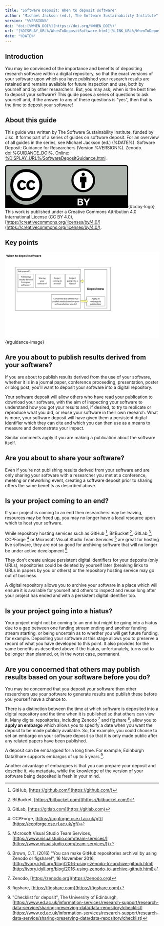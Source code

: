 ```yaml
---
title: "Software Deposit: When to deposit software"
author: "Michael Jackson (ed.), The Software Sustainability Institute"
version: "%VERSION%"
doi: "doi:[%WHEN_DOI%](https://doi.org/%WHEN_DOI%)"
url: "[%DISPLAY_URL%/WhenToDepositSoftware.html](%LINK_URL%/WhenToDepositSoftware.html)"
date: "%DATE%"
---
```


## Introduction

You may be convinced of the importance and benefits of depositing research software within a digital repository, so that the exact versions of your software upon which you have published your research results are retained and remains available for future inspection and use, both by yourself and by other researchers. But, you may ask, when is the best time to deposit your software? This guide poses a series of questions to ask yourself and, if the answer to any of these questions is "yes", then that is the time to deposit your software!

## About this guide

This guide was written by The Software Sustainability Institute, funded by Jisc. It forms part of a series of guides on software deposit. For an overview of all guides in the series, see Michael Jackson (ed.) (%DATE%). Software Deposit: Guidance for Researchers (Version %VERSION%). Zenodo. doi:[%GUIDANCE_DOI%](https://doi.org/%GUIDANCE_DOI%). Online: [%DISPLAY_URL%/SoftwareDepositGuidance.html](%LINK_URL%/SoftwareDepositGuidance.html).

![CC-BY 4.0 logo](./images/cc-by.png){#ccby-logo} This work is published under a Creative Commons Attribution 4.0 International License (CC BY 4.0), [https://creativecommons.org/licenses/by/4.0/](https://creativecommons.org/licenses/by/4.0/).

## Key points

![When to deposit software](./images/WhenToDepositSoftware.png){#guidance-image}

## Are you about to publish results derived from your software?

If you are about to publish results derived from the use of your software, whether it is in a journal paper, conference proceeding, presentation, poster or blog post, you'll want to deposit your software into a digital repository.

Your software deposit will allow others who have read your publication to download your software, with the aim of inspecting your software to understand how you got your results and, if desired, to try to replicate or reproduce what you did, or reuse your software in their own research. What is more, your software deposit will have given them a persistent digital identifier which they can cite and which you can then use as a means to measure and demonstrate your impact.

Similar comments apply if you are making a publication about the software itself.

## Are you about to share your software?

Even if you're not publishing results derived from your software and are only sharing your software with a researcher you met at a conference, meeting or networking event, creating a software deposit prior to sharing offers the same benefits as described above.

## Is your project coming to an end?

If your project is coming to an end then researchers may be leaving, resources may be freed up, you may no longer have a local resource upon which to host your software.

While repository hosting services such as GitHub [^1], BitBucket [^2], GitLab [^3], CCPForge [^4] or Microsoft Visual Studio Team Services [^5] are great for hosting live software, they are not so good for archiving software that will no longer be under active development [^6].

They don't create unique persistent digital identifiers for your deposits (only URLs), repositories could be deleted by yourself later (breaking links to URLs in papers by you or others) or the repository hosting service may go out of business.

A digital repository allows you to archive your software in a place which will ensure it is available for yourself and others to inspect and reuse long after your project has ended and with a persistent digital identifier too.

## Is your project going into a hiatus?

Your project might not be coming to an end but might be going into a hiatus due to a gap between one funding stream ending and another funding stream starting, or being uncertain as to whether you will get future funding, for example. Depositing your software at this stage allows you to preserve a record of what you have developed to this point. It also provides for the same benefits as described above if the hiatus, unfortunately, turns out to be longer than planned, or, in the worst case, permanent.

## Are you concerned that others may publish results based on your software before you do?

You may be concerned that you deposit your software then other researchers use your software to generate results and publish these before you yourself have a chance to.

There is a distinction between the time at which software is deposited into a digital repository and the time when it is published so that others can view it. Many digital repositories, including Zenodo [^7] and figshare [^8], allow you to **apply an embargo** which allows you to specify a date when you want the deposit to be made publicly available. So, for example, you could choose to set an embargo on your software deposit so that it is only made public after any related papers have been published.

A deposit can be embargoed for a long time. For example, Edinburgh DataShare supports embargos of up to 5 years [^9].

Another advantage of embargoes is that you can prepare your deposit and describe it, via metadata, while the knowledge of the version of your software being deposited is fresh in your mind.

[^1]: GitHub, [https://github.com/](https://github.com/)
[^2]: BitBucket, [https://bitbucket.com/](https://bitbucket.com/)
[^3]: GitLab, [https://gitlab.com](https://gitlab.com)
[^4]: CCPForge, [https://ccpforge.cse.rl.ac.uk/gf/](https://ccpforge.cse.rl.ac.uk/gf/)
[^5]: Microsoft Visual Studio Team Services, [https://www.visualstudio.com/team-services/](https://www.visualstudio.com/team-services/))
[^6]: Brown, C.T. (2016) "You can make GitHub repositories archival by using Zenodo or figshare!", 16 November 2016, [http://ivory.idyll.org/blog/2016-using-zenodo-to-archive-github.html](http://ivory.idyll.org/blog/2016-using-zenodo-to-archive-github.html)
[^7]: Zenodo, [https://zenodo.org](https://zenodo.org)
[^8]: figshare, [https://figshare.com](https://figshare.com)
[^9]: "Checklist for deposit", The University of Edinburgh, [https://www.ed.ac.uk/information-services/research-support/research-data-service/sharing-preserving-data/data-repository/checklist](https://www.ed.ac.uk/information-services/research-support/research-data-service/sharing-preserving-data/data-repository/checklist)
